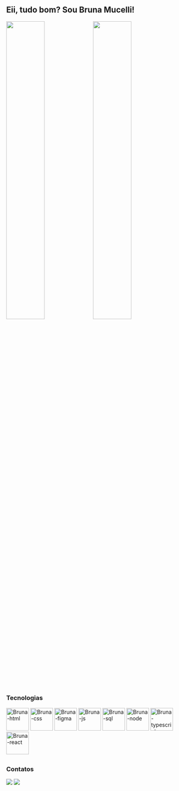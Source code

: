 <!--
**bruna-mucelli/bruna-mucelli** is a ✨ _special_ ✨ repository because its `README.md` (this file) appears on your GitHub profile.

Here are some ideas to get you started:

- 🔭 I’m currently working on ...
- 🌱 I’m currently learning ...
- 👯 I’m looking to collaborate on ...
- 🤔 I’m looking for help with ...
- 💬 Ask me about ...
- 📫 How to reach me: ...
- 😄 Pronouns: ...
- ⚡ Fun fact: ...
-->

## Eii, tudo bom? Sou Bruna Mucelli!

<div>
  <img height="45%" src="https://github-readme-stats.vercel.app/api?username=bruna-mucelli&show_icons=true&theme=tokyonight&include_all_commits=true&count_private=true"/>
  <img height="45%" src="https://github-readme-stats.vercel.app/api/top-langs/?username=bruna-mucelli&layout=compact&langs_count=16&theme=tokyonight"/>
</div>

##
### Tecnologias
<div>
  <img alt="Bruna-html" height="60" widht="80" src="https://cdn.jsdelivr.net/gh/devicons/devicon/icons/html5/html5-plain-wordmark.svg">
  <img alt="Bruna-css" height="60" widht="80" src="https://cdn.jsdelivr.net/gh/devicons/devicon/icons/css3/css3-plain-wordmark.svg">
  <img alt="Bruna-figma" height="60" widht="80" src="https://cdn.jsdelivr.net/gh/devicons/devicon/icons/figma/figma-original.svg">
  <img alt="Bruna-js" height="60" widht="60" src="https://cdn.jsdelivr.net/gh/devicons/devicon/icons/javascript/javascript-original.svg">
  <img alt="Bruna-sql" height="60" widht="80" src="https://cdn.jsdelivr.net/gh/devicons/devicon/icons/mysql/mysql-original-wordmark.svg">
  <img alt="Bruna-node" height="60" widht="80" src="https://cdn.jsdelivr.net/gh/devicons/devicon/icons/nodejs/nodejs-plain-wordmark.svg">
  <img alt="Bruna-typescript" height="60" widht="80" src="https://cdn.jsdelivr.net/gh/devicons/devicon/icons/typescript/typescript-original.svg">
  <img alt="Bruna-react" height="60" widht="80" src="https://cdn.jsdelivr.net/gh/devicons/devicon/icons/react/react-original-wordmark.svg">

 </div>


##

### Contatos
<div>
  <a href="mwww.linkedin.com/in/bruna-lütkenhaus-mucelli" target="_blanck"><img src="https://img.shields.io/badge/LinkedIn-0077B5?style=for-the-badge&logo=linkedin&logoColor=white" target="_blanck"></a>
  <a margin="2em" href="mailto:brunalmucelli@gmail.com" target="_blanck"><img src="https://img.shields.io/badge/Gmail-D14836?style=for-the-badge&logo=gmail&logoColor=white" target="_blanck"></a>
</div>
